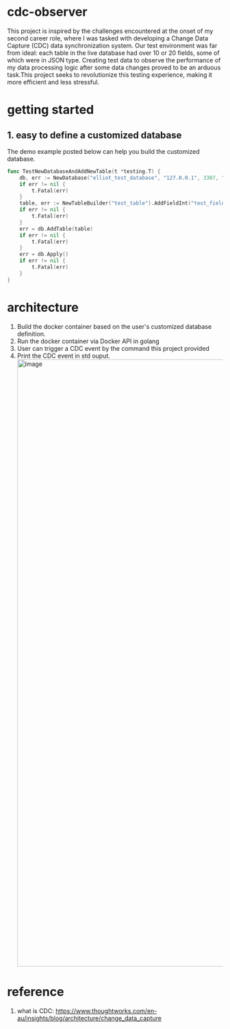 # cdc-observer

This project is inspired by the challenges encountered at the onset of my second career role, where I was tasked with developing a Change Data Capture (CDC) data synchronization system. Our test environment was far from ideal: each table in the live database had over 10 or 20 fields, some of which were in JSON type. Creating test data to observe the performance of my data processing logic after some data changes proved to be an arduous task.This project seeks to revolutionize this testing experience, making it more efficient and less stressful.

# getting started

## 1. easy to define a customized database

The demo example posted below can help you build the customized database. 

````go
func TestNewDatabaseAndAddNewTable(t *testing.T) {
	db, err := NewDatabase("elliot_test_database", "127.0.0.1", 3307, "root", "123456")
	if err != nil {
		t.Fatal(err)
	}
	table, err := NewTableBuilder("test_table").AddFieldInt("test_field_int").AddFieldVarchar("test_field_string").Submit()
	if err != nil {
		t.Fatal(err)
	}
	err = db.AddTable(table)
	if err != nil {
		t.Fatal(err)
	}
	err = db.Apply()
	if err != nil {
		t.Fatal(err)
	}
}

````

# architecture

1. Build the docker container based on the user's customized database definition.
2. Run the docker container via Docker API in golang
3. User can trigger a CDC event by the command this project provided
4. Print the CDC event in std ouput.
   <img width="1415" alt="image" src="https://github.com/user-attachments/assets/e8ec487f-130b-4e39-8941-70c188afd318">


# reference

1. what is CDC: https://www.thoughtworks.com/en-au/insights/blog/architecture/change_data_capture